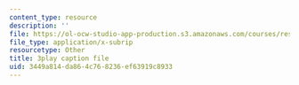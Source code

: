 ```yaml
---
content_type: resource
description: ''
file: https://ol-ocw-studio-app-production.s3.amazonaws.com/courses/res-5-0001-digital-lab-techniques-manual-spring-2007/3449a814da864c768236ef63919c8933_3DQj4dibr78.srt
file_type: application/x-subrip
resourcetype: Other
title: 3play caption file
uid: 3449a814-da86-4c76-8236-ef63919c8933
---
```

